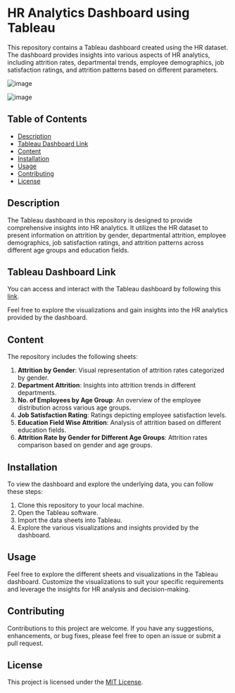 # HR Analytics Dashboard using Tableau

This repository contains a Tableau dashboard created using the HR dataset. The dashboard provides insights into various aspects of HR analytics, including attrition rates, departmental trends, employee demographics, job satisfaction ratings, and attrition patterns based on different parameters.

![image](https://github.com/santoshraiii/HR-Analytical-Dashboard/assets/128511075/05eaf00d-124d-4aca-b2a0-dd6155aa6edd)

![image](https://github.com/santoshraiii/HR-Analytical-Dashboard/assets/128511075/5d49e68a-c4fe-4571-8c40-d8a176f105ed)



## Table of Contents

- [Description](#description)
- [Tableau Dashboard Link](#tableau-dashboard-link)
- [Content](#content)
- [Installation](#installation)
- [Usage](#usage)
- [Contributing](#contributing)
- [License](#license)


## Description

The Tableau dashboard in this repository is designed to provide comprehensive insights into HR analytics. It utilizes the HR dataset to present information on attrition by gender, departmental attrition, employee demographics, job satisfaction ratings, and attrition patterns across different age groups and education fields.

## Tableau Dashboard Link

You can access and interact with the Tableau dashboard by following this [link](https://public.tableau.com/views/Book1_16979644206930/HRAnalyticalDashboard?:language=en-US&:display_count=n&:origin=viz_share_link).

Feel free to explore the visualizations and gain insights into the HR analytics provided by the dashboard.

## Content

The repository includes the following sheets:

1. **Attrition by Gender**: Visual representation of attrition rates categorized by gender.
2. **Department Attrition**: Insights into attrition trends in different departments.
3. **No. of Employees by Age Group**: An overview of the employee distribution across various age groups.
4. **Job Satisfaction Rating**: Ratings depicting employee satisfaction levels.
5. **Education Field Wise Attrition**: Analysis of attrition based on different education fields.
6. **Attrition Rate by Gender for Different Age Groups**: Attrition rates comparison based on gender and age groups.

## Installation

To view the dashboard and explore the underlying data, you can follow these steps:

1. Clone this repository to your local machine.
2. Open the Tableau software.
3. Import the data sheets into Tableau.
4. Explore the various visualizations and insights provided by the dashboard.

## Usage

Feel free to explore the different sheets and visualizations in the Tableau dashboard. Customize the visualizations to suit your specific requirements and leverage the insights for HR analysis and decision-making.

## Contributing

Contributions to this project are welcome. If you have any suggestions, enhancements, or bug fixes, please feel free to open an issue or submit a pull request.

## License

This project is licensed under the [MIT License](https://opensource.org/licenses/MIT).

